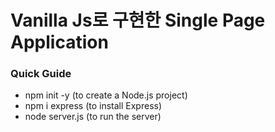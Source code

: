 # Vanilla Js로 구현한 Single Page Application
### Quick Guide
- npm init -y (to create a Node.js project)
- npm i express (to install Express)
- node server.js (to run the server)